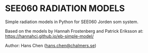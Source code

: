 # SEE060 RADIATION MODELS

Simple radiation models in Python for SEE060 Jorden som system.

Based on the models by Hannah Frostenberg and Patrick Eriksson at:
https://hannahci.github.io/eb-simple-model/

Author: Hans Chen (hans.chen@chalmers.se)
